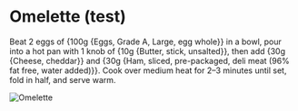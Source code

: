 # Omelette (test)

Beat 2 eggs of {100g {Eggs, Grade A, Large, egg whole}} in a bowl, pour into a hot pan with 1 knob of {10g {Butter, stick, unsalted}}, then add {30g {Cheese, cheddar}} and {30g {Ham, sliced, pre-packaged, deli meat (96% fat free, water added)}}. Cook over medium heat for 2–3 minutes until set, fold in half, and serve warm.

![Omelette](../../MealPlanner/meals/images/omelette.jpg)